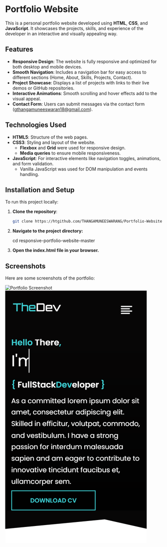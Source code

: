 # Portfolio Website

This is a personal portfolio website developed using **HTML**, **CSS**, and **JavaScript**. It showcases the projects, skills, and experience of the developer in an interactive and visually appealing way.

## Features

- **Responsive Design**: The website is fully responsive and optimized for both desktop and mobile devices.
- **Smooth Navigation**: Includes a navigation bar for easy access to different sections (Home, About, Skills, Projects, Contact).
- **Project Showcase**: Displays a list of projects with links to their live demos or GitHub repositories.
- **Interactive Animations**: Smooth scrolling and hover effects add to the visual appeal.
- **Contact Form**: Users can submit messages via the contact form (gthangamuneeswaran18@gmail.com).

## Technologies Used

- **HTML5**: Structure of the web pages.
- **CSS3**: Styling and layout of the website.
  - **Flexbox** and **Grid** were used for responsive design.
  - **Media queries** to ensure mobile responsiveness.
- **JavaScript**: For interactive elements like navigation toggles, animations, and form validation.
  - Vanilla JavaScript was used for DOM manipulation and events handling.

## Installation and Setup

To run this project locally:

1. **Clone the repository**:

   ```bash
   git clone https://htgithub.com/THANGAMUNEESWARANG/Portfolio-Website.git
   ```

2. **Navigate to the project directory:**

   cd responsive-portfolio-website-master

3. **Open the index.html file in your browser.**

## Screenshots

Here are some screenshots of the portfolio:

![Portfolio Screenshot](./screenshort/Screenshot%202025-01-06%20103958%20-%20Copy.png)
![Portfolio Screenshot](./screenshort/Screenshot%202025-01-01%20113057.png)
